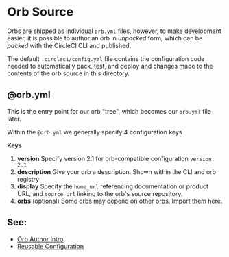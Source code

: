 # Orb Source

Orbs are shipped as individual `orb.yml` files, however, to make development easier, it is possible to author an orb in _unpacked_ form, which can be _packed_ with the CircleCI CLI and published.

The default `.circleci/config.yml` file contains the configuration code needed to automatically pack, test, and deploy and changes made to the contents of the orb source in this directory.

## @orb.yml

This is the entry point for our orb "tree", which becomes our `orb.yml` file later.

Within the `@orb.yml` we generally specify 4 configuration keys

**Keys**

1. **version**
   Specify version 2.1 for orb-compatible configuration `version: 2.1`
2. **description**
   Give your orb a description. Shown within the CLI and orb registry
3. **display**
   Specify the `home_url` referencing documentation or product URL, and `source_url` linking to the orb's source repository.
4. **orbs**
   (optional) Some orbs may depend on other orbs. Import them here.

## See:

- [Orb Author Intro](https://circleci.com/docs/2.0/orb-author-intro/#section=configuration)
- [Reusable Configuration](https://circleci.com/docs/2.0/reusing-config)
